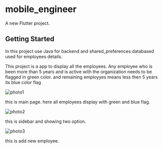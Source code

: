 # mobile_engineer

A new Flutter project.

## Getting Started
In this project use Java for backend and shared_preferences databased used for employees details.

This project is a app to display all the employees. Any employee who is been more than 5 years and is active with the organization needs to be flagged in green color.
and remaining employyes means less then 5 years its blue color flag 


![photo1](https://user-images.githubusercontent.com/98448367/202267104-9bcbc2b2-6b92-4cbb-bbd5-3b6a3aa17650.png)

this is main page. here all employees display with green and blue flag.

![photo2](https://user-images.githubusercontent.com/98448367/202267123-1cfe99dd-053a-4468-b0b8-fd6975d21998.png)

this is sidebar and showing two option.

![photo3](https://user-images.githubusercontent.com/98448367/202267132-2e7b3111-f1aa-4197-b0d3-0aa1a66a6c53.png)

this is add new employee.
